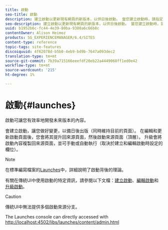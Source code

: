 ```yaml
---
title: 啟動
seo-title: 啟動
description: 建立啟動以更新現有網頁的新版本，以供日後啟動。 當您建立啟動時，請指定標題和來源頁面。
seo-description: 建立啟動以更新現有網頁的新版本，以供日後啟動。 當您建立啟動時，請指定標題和來源頁面。
uuid: b1952b6c-fc44-4e39-80ba-9380a6c66b8c
contentOwner: Alison Heimoz
products: SG_EXPERIENCEMANAGER/6.4/SITES
content-type: reference
topic-tags: site-features
discoiquuid: 4f62078d-b5b0-4eb9-bd9b-7647a093dec2
translation-type: tm+mt
source-git-commit: 7b39a715166eeefdf20eb22a4449068ff1ed0e42
workflow-type: tm+mt
source-wordcount: '215'
ht-degree: 1%

---
```



# 啟動{#launches}

啟動可讓您有效率地開發未來版本的內容。

會建立啟動，讓您做好變更，以備日後出版（同時維持目前的頁面）。 在編輯和更新啟動頁面後，您會將其提升回來源頁面，然後啟動來源頁面（頂層）。 升級會將啟動內容複製回來源頁面，並可手動或自動執行（取決於建立和編輯啟動時設定的欄位）。

>[!NOTE]
>
>在標準編寫檔案的[Launches](/help/sites-authoring/launches.md)中，詳細說明了啟動背後的理論。
>
>有關在傳統UI中使用啟動的特定資訊，請參閱以下文檔：[建立啟動](/help/sites-classic-ui-authoring/classic-launches-creating.md)、[編輯啟動](/help/sites-classic-ui-authoring/classic-launches-editing.md)和[升級啟動](/help/sites-classic-ui-authoring/classic-launches-promoting.md)。

>[!CAUTION]
>
>傳統UI中無法提供多個啟動來源分支。

The Launches console can directly accessed with [http://localhost:4502/libs/launches/content/admin.html](http://localhost:4502/libs/launches/content/admin.html)
